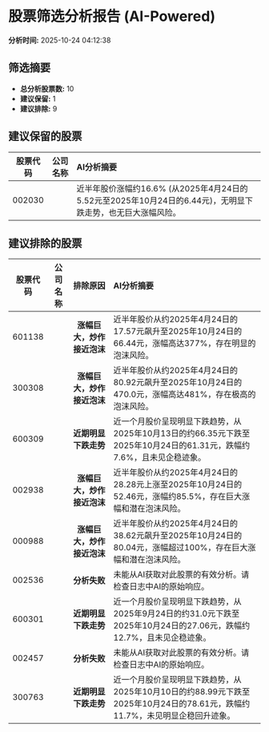 # 股票筛选分析报告 (AI-Powered)

**分析时间:** 2025-10-24 04:12:38

## 筛选摘要

- **总分析股票数:** 10
- **建议保留:** 1
- **建议排除:** 9

## 建议保留的股票

| 股票代码 | 公司名称 | AI分析摘要 |
|:---:|:---:|:---|
| 002030 |  | 近半年股价涨幅约16.6% (从2025年4月24日的5.52元至2025年10月24日的6.44元)，无明显下跌走势，也无巨大涨幅风险。 |

## 建议排除的股票

| 股票代码 | 公司名称 | 排除原因 | AI分析摘要 |
|:---:|:---:|:---:|:---|
| 601138 |  | **涨幅巨大，炒作接近泡沫** | 近半年股价从约2025年4月24日的17.57元飙升至2025年10月24日的66.44元，涨幅高达377%，存在明显的泡沫风险。 |
| 300308 |  | **涨幅巨大，炒作接近泡沫** | 近半年股价从约2025年4月24日的80.92元飙升至2025年10月24日的470.0元，涨幅高达481%，存在极高的泡沫风险。 |
| 600309 |  | **近期明显下跌走势** | 近一个月股价呈现明显下跌趋势，从2025年10月13日的约66.35元下跌至2025年10月24日的61.31元，跌幅约7.6%，且未见企稳迹象。 |
| 002938 |  | **涨幅巨大，炒作接近泡沫** | 近半年股价从约2025年4月24日的28.28元上涨至2025年10月24日的52.46元，涨幅约85.5%，存在巨大涨幅和潜在泡沫风险。 |
| 000988 |  | **涨幅巨大，炒作接近泡沫** | 近半年股价从约2025年4月24日的38.62元飙升至2025年10月24日的80.04元，涨幅超过100%，存在巨大涨幅和潜在泡沫风险。 |
| 002536 |  | **分析失败** | 未能从AI获取对此股票的有效分析。请检查日志中AI的原始响应。 |
| 600301 |  | **近期明显下跌走势** | 近一个月股价呈现明显下跌趋势，从2025年9月24日的约31.0元下跌至2025年10月24日的27.06元，跌幅约12.7%，且未见企稳迹象。 |
| 002457 |  | **分析失败** | 未能从AI获取对此股票的有效分析。请检查日志中AI的原始响应。 |
| 300763 |  | **近期明显下跌走势** | 近一个月股价呈现明显下跌趋势，从2025年10月10日的约88.99元下跌至2025年10月24日的78.61元，跌幅约11.7%，未见明显企稳回升迹象。 |
